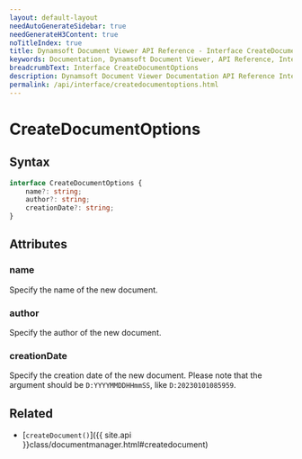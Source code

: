 ```yaml
---
layout: default-layout
needAutoGenerateSidebar: true
needGenerateH3Content: true
noTitleIndex: true
title: Dynamsoft Document Viewer API Reference - Interface CreateDocumentOptions
keywords: Documentation, Dynamsoft Document Viewer, API Reference, Interface CreateDocumentOptions
breadcrumbText: Interface CreateDocumentOptions
description: Dynamsoft Document Viewer Documentation API Reference Interface CreateDocumentOptions Page
permalink: /api/interface/createdocumentoptions.html
---
```


# CreateDocumentOptions

## Syntax

```typescript
interface CreateDocumentOptions {
    name?: string; 
    author?: string; 
    creationDate?: string; 
}
```

## Attributes

### name

Specify the name of the new document.

### author

Specify the author of the new document.

### creationDate

Specify the creation date of the new document. Please note that the argument should be `D:YYYYMMDDHHmmSS`, like `D:20230101085959`.

## Related

- [`createDocument()`]({{ site.api }}class/documentmanager.html#createdocument)